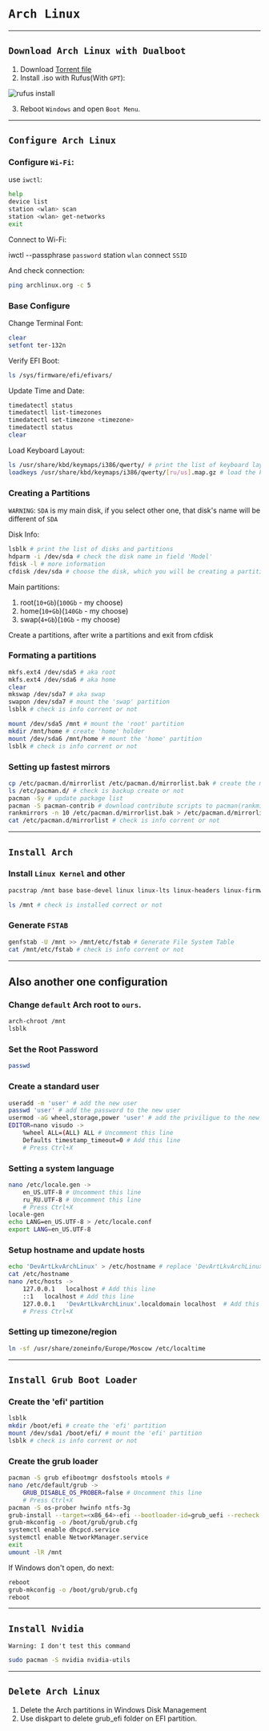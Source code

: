 # `Arch Linux`
****
## `Download Arch Linux with Dualboot`
1. Download [Torrent file](https://archlinux.org/releng/releases/)
2. Install .iso with Rufus(With `GPT`):

<img src="./assets/rufus.png" alt="rufus install" />

3. Reboot `Windows` and open `Boot Menu`.

****
## `Configure Arch Linux`

### Configure `Wi-Fi`:

use `iwctl`:
```sh
help
device list
station <wlan> scan
station <wlan> get-networks
exit
```
Connect to Wi-Fi:

iwctl --passphrase `password` station `wlan` connect  `SSID`

And check connection:
```sh
ping archlinux.org -c 5
```

### Base Configure

Change Terminal Font:
```sh
clear
setfont ter-132n
```

Verify EFI Boot:
```sh
ls /sys/firmware/efi/efivars/
```

Update Time and Date:
```sh
timedatectl status
timedatectl list-timezones
timedatectl set-timezone <timezone>
timedatectl status
clear
```

Load Keyboard Layout:
```sh
ls /usr/share/kbd/keymaps/i386/qwerty/ # print the list of keyboard layouts
loadkeys /usr/share/kbd/keymaps/i386/qwerty/[ru/us].map.gz # load the keyboard layout 
```

### Creating a Partitions
`WARNING`: `SDA` is my main disk, if you select other one, that disk's name will be different of `SDA`

Disk Info:
```sh
lsblk # print the list of disks and partitions 
hdparm -i /dev/sda # check the disk name in field 'Model'
fdisk -l # more information
cfdisk /dev/sda # choose the disk, which you will be creating a partitions  
```

Main partitions:
1. root(`10+Gb`)(`100Gb` - my choose)
2. home(`10+Gb`)(`140Gb` - my choose)
3. swap(`4+Gb`)(`10Gb` - my choose)

Create a partitions, after write a partitions and exit from cfdisk

### Formating a partitions
```sh
mkfs.ext4 /dev/sda5 # aka root
mkfs.ext4 /dev/sda6 # aka home
clear
mkswap /dev/sda7 # aka swap
swapon /dev/sda7 # mount the 'swap' partition
lsblk # check is info corrent or not

mount /dev/sda5 /mnt # mount the 'root' partition
mkdir /mnt/home # create 'home' holder
mount /dev/sda6 /mnt/home # mount the 'home' partition
lsblk # check is info corrent or not
```

### Setting up fastest mirrors
```sh
cp /etc/pacman.d/mirrorlist /etc/pacman.d/mirrorlist.bak # create the mirrorlist backup
ls /etc/pacman.d/ # check is backup create or not
pacman -Sy # update package list
pacman -S pacman-contrib # download contribute scripts to pacman(rankmirrors command is the part of that)
rankmirrors -n 10 /etc/pacman.d/mirrorlist.bak > /etc/pacman.d/mirrorlist # this command select the first 10 fastest mirrors and rewrite mirrorlist with them
cat /etc/pacman.d/mirrorlist # check is info corrent or not
```
****
## `Install Arch`

### Install `Linux Kernel` and other 
```sh
pacstrap /mnt base base-devel linux linux-lts linux-headers linux-firmware intel-ucode sudo nano vim git neofetch networkmanager dhcpcd pulseaudio bluez wpa_supplicant

ls /mnt # check is installed correct or not
```

### Generate `FSTAB`
```sh
genfstab -U /mnt >> /mnt/etc/fstab # Generate File System Table
cat /mnt/etc/fstab # check is info corrent or not
```
****
## Also another one configuration

### Change `default` Arch root to `ours`.
```sh
arch-chroot /mnt
lsblk
```
### Set the Root Password
```sh
passwd
```

### Create a standard user
```sh
useradd -m 'user' # add the new user
passwd 'user' # add the password to the new user
usermod -aG wheel,storage,power 'user' # add the priviligue to the new user
EDITOR=nano visudo ->
    %wheel ALL=(ALL) ALL # Uncomment this line
    Defaults timestamp_timeout=0 # Add this line
    # Press Ctrl+X
```

### Setting a system language
```sh
nano /etc/locale.gen ->
    en_US.UTF-8 # Uncomment this line
    ru_RU.UTF-8 # Uncomment this line
    # Press Ctrl+X
locale-gen
echo LANG=en_US.UTF-8 > /etc/locale.conf
export LANG=en_US.UTF-8
```

### Setup hostname and update hosts
```sh
echo 'DevArtLkvArchLinux' > /etc/hostname # replace 'DevArtLkvArchLinux' to yours.
cat /etc/hostname
nano /etc/hosts ->
    127.0.0.1   localhost # Add this line
    ::1   localhost # Add this line
    127.0.0.1   'DevArtLkvArchLinux'.localdomain localhost  # Add this line
    # Press Ctrl+X
```

### Setting up timezone/region
```sh
ln -sf /usr/share/zoneinfo/Europe/Moscow /etc/localtime
```
****
## `Install Grub Boot Loader`

### Create the 'efi' partition
```sh
lsblk
mkdir /boot/efi # create the 'efi' partition
mount /dev/sda1 /boot/efi/ # mount the 'efi' partition
lsblk # check is info corrent or not
```
### Create the grub loader
```sh
pacman -S grub efibootmgr dosfstools mtools #
nano /etc/default/grub ->
    GRUB_DISABLE_OS_PROBER=false # Uncomment this line
    # Press Ctrl+X
pacman -S os-prober hwinfo ntfs-3g 
grub-install --target=<x86_64>-efi --bootloader-id=grub_uefi --recheck # <x86_64> is your computure arch
grub-mkconfig -o /boot/grub/grub.cfg
systemctl enable dhcpcd.service
systemctl enable NetworkManager.service
exit
umount -lR /mnt
```

If Windows don't open, do next:
```sh
reboot
grub-mkconfig -o /boot/grub/grub.cfg
reboot
```


****
## `Install Nvidia`
`Warning: I don't test this command`
```sh
sudo pacman -S nvidia nvidia-utils 
```
****
## `Delete Arch Linux`
1. Delete the Arch partitions in Windows Disk Management
2. Use diskpart to delete grub_efi folder on EFI partition. 